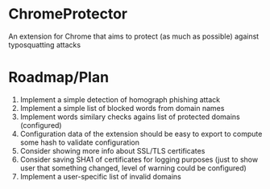 # ChromeProtector
An extension for Chrome that aims to protect (as much as possible) against typosquatting attacks


# Roadmap/Plan

1. Implement a simple detection of homograph phishing attack
2. Implement a simple list of blocked words from domain names
3. Implement words similary checks agains list of protected domains (configured)
4. Configuration data of the extension should be easy to export to compute some hash to validate configuration
5. Consider showing more info about SSL/TLS certificates
6. Consider saving SHA1 of certificates for logging purposes (just to show user that something changed, level of warning could be configured)
7. Implement a user-specific list of invalid domains
